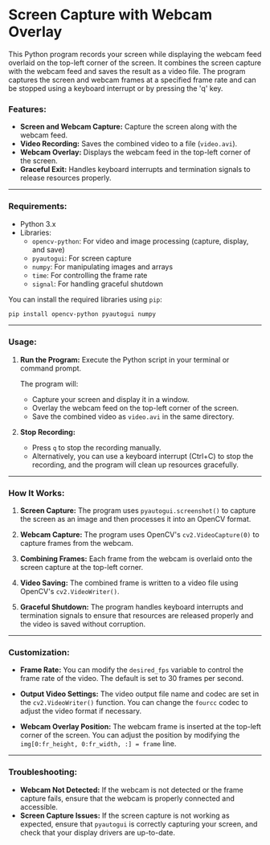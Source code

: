 # Screen Capture with Webcam Overlay

This Python program records your screen while displaying the webcam feed overlaid on the top-left corner of the screen. It combines the screen capture with the webcam feed and saves the result as a video file. The program captures the screen and webcam frames at a specified frame rate and can be stopped using a keyboard interrupt or by pressing the 'q' key.

### Features:
- **Screen and Webcam Capture:** Capture the screen along with the webcam feed.
- **Video Recording:** Saves the combined video to a file (`video.avi`).
- **Webcam Overlay:** Displays the webcam feed in the top-left corner of the screen.
- **Graceful Exit:** Handles keyboard interrupts and termination signals to release resources properly.

---

### Requirements:
- Python 3.x
- Libraries:
  - `opencv-python`: For video and image processing (capture, display, and save)
  - `pyautogui`: For screen capture
  - `numpy`: For manipulating images and arrays
  - `time`: For controlling the frame rate
  - `signal`: For handling graceful shutdown

You can install the required libraries using `pip`:

```bash
pip install opencv-python pyautogui numpy
```

---

### Usage:

1. **Run the Program:** Execute the Python script in your terminal or command prompt.
   
   The program will:
   - Capture your screen and display it in a window.
   - Overlay the webcam feed on the top-left corner of the screen.
   - Save the combined video as `video.avi` in the same directory.

2. **Stop Recording:** 
   - Press `q` to stop the recording manually.
   - Alternatively, you can use a keyboard interrupt (Ctrl+C) to stop the recording, and the program will clean up resources gracefully.

---

### How It Works:

1. **Screen Capture:** The program uses `pyautogui.screenshot()` to capture the screen as an image and then processes it into an OpenCV format.
   
2. **Webcam Capture:** The program uses OpenCV's `cv2.VideoCapture(0)` to capture frames from the webcam.

3. **Combining Frames:** Each frame from the webcam is overlaid onto the screen capture at the top-left corner.

4. **Video Saving:** The combined frame is written to a video file using OpenCV's `cv2.VideoWriter()`.

5. **Graceful Shutdown:** The program handles keyboard interrupts and termination signals to ensure that resources are released properly and the video is saved without corruption.

---

### Customization:

- **Frame Rate:** You can modify the `desired_fps` variable to control the frame rate of the video. The default is set to 30 frames per second.
  
- **Output Video Settings:** The video output file name and codec are set in the `cv2.VideoWriter()` function. You can change the `fourcc` codec to adjust the video format if necessary.

- **Webcam Overlay Position:** The webcam frame is inserted at the top-left corner of the screen. You can adjust the position by modifying the `img[0:fr_height, 0:fr_width, :] = frame` line.

---

### Troubleshooting:

- **Webcam Not Detected:** If the webcam is not detected or the frame capture fails, ensure that the webcam is properly connected and accessible.
- **Screen Capture Issues:** If the screen capture is not working as expected, ensure that `pyautogui` is correctly capturing your screen, and check that your display drivers are up-to-date.

